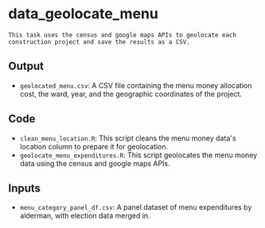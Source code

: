 # data_geolocate_menu
    This task uses the census and google maps APIs to geolocate each construction project and save the results as a CSV. 

## Output
* `geolocated_menu.csv`: A CSV file containing the menu money allocation cost, the ward, year, and the geographic coordinates of the project.

## Code
* `clean_menu_location.R`: This script cleans the menu money data's location column to prepare it for geolocation.
* `geolocate_menu_expenditures.R`: This script geolocates the menu money data using the census and google maps APIs.

## Inputs
* `menu_category_panel_df.csv`: A panel dataset of menu expenditures by alderman, with election data merged in.